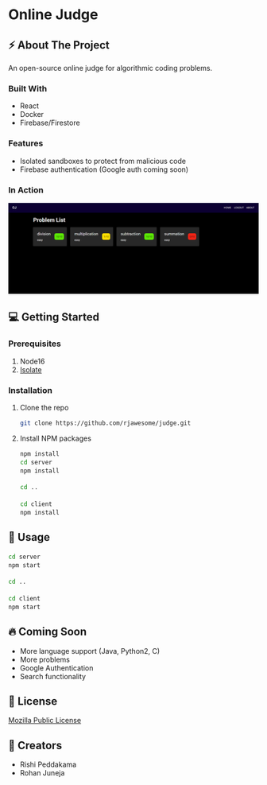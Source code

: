 # Online Judge

## ⚡ About The Project

An open-source online judge for algorithmic coding problems.

### Built With

- React
- Docker
- Firebase/Firestore

### Features

- Isolated sandboxes to protect from malicious code
- Firebase authentication (Google auth coming soon)

### In Action

<img src="./static/in_action.png">

## 💻 Getting Started

### Prerequisites

1. Node16
2. [Isolate](https://github.com/ioi/isolate)

### Installation

1. Clone the repo
   ```sh
   git clone https://github.com/rjawesome/judge.git
   ```
2. Install NPM packages

   ```sh
   npm install
   cd server
   npm install

   cd ..

   cd client
   npm install
   ```

## 🚀 Usage

```sh
cd server
npm start

cd ..

cd client
npm start
```

## 🔥 Coming Soon

- More language support (Java, Python2, C)
- More problems
- Google Authentication
- Search functionality

## 📢 License

[Mozilla Public License](https://github.com/rjawesome/judge/blob/master/LICENSE)

## 💯 Creators

- Rishi Peddakama
- Rohan Juneja
